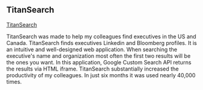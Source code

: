 ## TitanSearch

[TitanSearch](https://dkapper01.github.io/TitanHouseSearch/)

TitanSearch was made to help my colleagues find executives in the US and Canada. TitanSearch finds executives Linkedin and Bloomberg profiles. It is an intuitive and well-designed web application. When searching the executive's name and organization most often the first two results will be the ones you want. In this application, Google Custom Search API returns the results via HTML iframe. TitanSearch substantially increased the productivity of my colleagues. In just six months it was used nearly 40,000 times.

